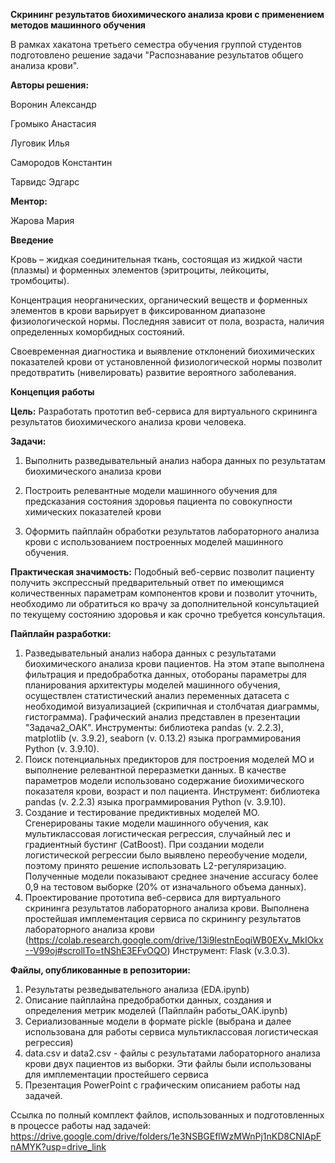 **Скрининг результатов биохимического анализа крови с применением методов машинного обучения**

В рамках хакатона третьего семестра обучения группой студентов подготовлено решение задачи "Распознавание результатов общего анализа крови".

**Авторы решения:**

Воронин Александр

Громыко Анастасия

Луговик Илья

Самородов Константин

Тарвидс Эдгарс

**Ментор:**

Жарова Мария


**Введение**

Кровь – жидкая соединительная ткань, состоящая из жидкой части (плазмы) и форменных элементов (эритроциты, лейкоциты, тромбоциты).

Концентрация неорганических, органический веществ и форменных элементов в крови варьирует в фиксированном диапазоне физиологической нормы. Последняя зависит от пола, возраста, наличия определенных коморбидных состояний.

Своевременная диагностика и выявление отклонений биохимических показателей крови от установленной физиологической нормы позволит предотвратить (нивелировать) развитие вероятного заболевания.

**Концепция работы**

**Цель:** Разработать прототип веб-сервиса для виртуального скрининга результатов биохимического анализа крови человека.

**Задачи:**

1. Выполнить разведывательный анализ набора данных по результатам биохимического анализа крови
  
2. Построить релевантные модели машинного обучения для предсказания состояния здоровья пациента по совокупности химических показателей крови
 
3. Оформить пайплайн обработки результатов лабораторного анализа крови с использованием построенных моделей машинного обучения.
   
**Практическая значимость:**
Подобный веб-сервис позволит пациенту получить экспрессный предварительный ответ по имеющимся количественных параметрам компонентов крови и позволит уточнить, необходимо ли обратиться ко врачу за дополнительной консультацией по текущему состоянию здоровья и как срочно требуется консультация.

**Пайплайн разработки:**

1. Разведывательный анализ набора данных с результатами биохимического анализа крови пациентов. На этом этапе выполнена фильтрация и предобработка данных, отобораны параметры для планирования архитектуры моделей машинного обучения, осуществлен статистический анализ переменных датасета с необходимой визуализацией (скрипичная и столбчатая диаграммы, гистограмма). Графический анализ представлен в презентации "Задача2_ОАК".
Инструменты: библиотека pandas (v. 2.2.3), matplotlib (v. 3.9.2), seaborn (v. 0.13.2) языка программирования Python (v. 3.9.10).
2. Поиск потенциальных предикторов для построения моделей МО и выполнение релевантной переразметки данных. В качестве параметров модели использовано содержание биохимического показателя крови, возраст и пол пациента.
Инструмент: библиотека pandas (v. 2.2.3) языка программирования Python (v. 3.9.10).
3. Создание и тестирование предиктивных моделей МО.  Сгенерированы такие модели машинного обучения, как мультиклассовая логистическая регрессия, случайный лес и градиентный бустинг (CatBoost).
При создании модели логистической регрессии было выявлено переобучение модели, поэтому принято решение использовать L2-регуляризацию.
Полученные модели показывают среднее значение accuracy более 0,9 на тестовом выборке (20% от изначального объема данных).
4. Проектирование прототипа веб-сервиса для виртуального скрининга результатов лабораторного анализа крови. Выполнена простейшая имплементация сервиса по скринингу результатов лабораторного анализа крови (https://colab.research.google.com/drive/13i9lestnEoqiWB0EXv_MkIOkx--V99oj#scrollTo=tNShE3EFvOQO)
Инструмент: Flask (v.3.0.3).

**Файлы, опубликованные в репозитории:**

1. Результаты резведывательного анализа (EDA.ipynb)
2. Описание пайплайна предобработки данных, создания и определения метрик моделей (Пайплайн работы_ОАК.ipynb)
3. Сериализованные модели в формате pickle (выбрана и далее использована для работы сервиса мультиклассовая логистическая регрессия)
4. data.csv и data2.csv - файлы с результатами лабораторного анализа крови двух пациентов из выборки. Эти файлы были использованы для имплементации простейшего сервиса
5. Презентация PowerPoint с графическим описанием работы над задачей.

Ссылка по полный комплект файлов, использованных и подготовленных в процессе работы над задачей:
https://drive.google.com/drive/folders/1e3NSBGEflWzMWnPj1nKD8CNIApFnAMYK?usp=drive_link

 












